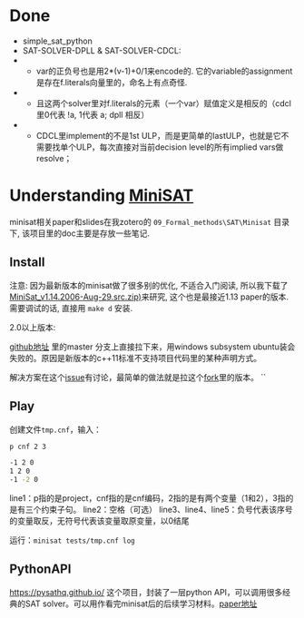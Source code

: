 # Done

- simple_sat_python
- SAT-SOLVER-DPLL & SAT-SOLVER-CDCL: 
- - var的正负号也是用2*(v-1)+0/1来encode的. 它的variable的assignment是存在f.literals向量里的，命名上有点奇怪. 
- - 且这两个solver里对f.literals的元素（一个var）赋值定义是相反的（cdcl里0代表 !a, 1代表 a; dpll 相反）
- - CDCL里implement的不是1st ULP，而是更简单的lastULP，也就是它不需要找单个ULP，每次直接对当前decision level的所有implied vars做resolve；


# Understanding [MiniSAT](http://minisat.se/)

minisat相关paper和slides在我zotero的 `09_Formal_methods\SAT\Minisat` 目录下, 该项目里的doc主要是存放一些笔记.

## Install

注意: 因为最新版本的minisat做了很多别的优化, 不适合入门阅读, 所以我下载了[MiniSat_v1.14.2006-Aug-29.src.zip)](http://minisat.se/downloads/MiniSat_v1.14.2006-Aug-29.src.zip)来研究, 这个也是最接近1.13 paper的版本. 需要调试的话, 直接用 `make d` 安装.


2.0以上版本:

[github地址](https://github.com/niklasso/minisat) 里的master 分支上直接拉下来，用windows subsystem ubuntu装会失败的。原因是新版本的c++11标准不支持项目代码里的某种声明方式。

解决方案在这个[issue](https://github.com/niklasso/minisat/issues/16)有讨论，最简单的做法就是拉这个[fork](https://github.com/agurfinkel/minisat)里的版本。
``

## Play

创建文件`tmp.cnf`，输入：

```bash
p cnf 2 3

-1 2 0
1 2 0
-1 -2 0
```

line1：p指的是project，cnf指的是cnf编码，2指的是有两个变量（1和2），3指的是有三个约束子句。
line2：空格（可选）
line3、line4、line5：负号代表该序号的变量取反，无符号代表该变量取原变量，以0结尾

运行：`minisat tests/tmp.cnf log`

## PythonAPI

https://pysathq.github.io/ 这个项目，封装了一层python API，可以调用很多经典的SAT solver。可以用作看完minisat后的后续学习材料。[paper地址](https://alexeyignatiev.github.io/assets/pdf/imms-sat18-preprint.pdf)
